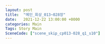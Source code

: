 ```yaml
---
layout: post
title:  "메인_회상_013~028장"
date:   2021-12-22 13:00:00 +0000
categories: Main
Tags: Story Main
SceneCode: ["scene_skip_cp013-028_q1_s10"]
---
```

